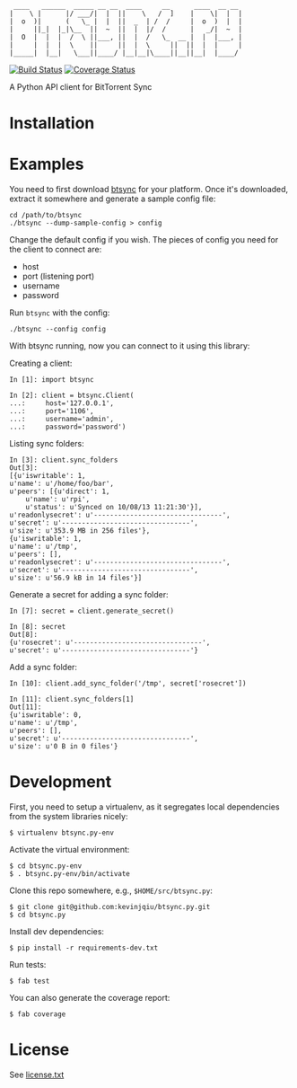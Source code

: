      ____   ______  _____ __ __  ____     __      ____  __ __ 
    |    \ |      |/ ___/|  |  ||    \   /  ]    |    \|  |  |
    |  o  )|      (   \_ |  |  ||  _  | /  /     |  o  )  |  |
    |     ||_|  |_|\__  ||  ~  ||  |  |/  /      |   _/|  ~  |
    |  O  |  |  |  /  \ ||___, ||  |  /   \_  __ |  |  |___, |
    |     |  |  |  \    ||     ||  |  \     ||  ||  |  |     |
    |_____|  |__|   \___||____/ |__|__|\____||__||__|  |____/ 
                                                          

[![Build Status](https://travis-ci.org/kevinjqiu/btsync.py.png?branch=master)](https://travis-ci.org/kevinjqiu/btsync.py)
[![Coverage Status](https://coveralls.io/repos/kevinjqiu/btsync.py/badge.png?branch=master)](https://coveralls.io/r/kevinjqiu/btsync.py?branch=master)

A Python API client for BitTorrent Sync


Installation
============

Examples
========

You need to first download [btsync](http://labs.bittorrent.com/experiments/sync/get-started.html) for your platform.  Once it's downloaded, extract it somewhere and generate a sample config file:

    cd /path/to/btsync
    ./btsync --dump-sample-config > config

Change the default config if you wish.  The pieces of config you need for the client to connect are:
- host
- port (listening port)
- username
- password

Run `btsync` with the config:

    ./btsync --config config

With btsync running, now you can connect to it using this library:

Creating a client:

    In [1]: import btsync

    In [2]: client = btsync.Client(
    ...:     host='127.0.0.1',
    ...:     port='1106',
    ...:     username='admin',
    ...:     password='password')

Listing sync folders:

    In [3]: client.sync_folders
    Out[3]:
    [{u'iswritable': 1,
    u'name': u'/home/foo/bar',
    u'peers': [{u'direct': 1,
        u'name': u'rpi',
        u'status': u'Synced on 10/08/13 11:21:30'}],
    u'readonlysecret': u'--------------------------------',
    u'secret': u'--------------------------------',
    u'size': u'353.9 MB in 256 files'},
    {u'iswritable': 1,
    u'name': u'/tmp',
    u'peers': [],
    u'readonlysecret': u'--------------------------------',
    u'secret': u'--------------------------------',
    u'size': u'56.9 kB in 14 files'}]

Generate a secret for adding a sync folder:

    In [7]: secret = client.generate_secret()

    In [8]: secret
    Out[8]:
    {u'rosecret': u'--------------------------------',
    u'secret': u'--------------------------------'}

Add a sync folder:

    In [10]: client.add_sync_folder('/tmp', secret['rosecret'])

    In [11]: client.sync_folders[1]
    Out[11]:
    {u'iswritable': 0,
    u'name': u'/tmp',
    u'peers': [],
    u'secret': u'--------------------------------',
    u'size': u'0 B in 0 files'}


Development
===========

First, you need to setup a virtualenv, as it segregates local dependencies from the system libraries nicely:

    $ virtualenv btsync.py-env

Activate the virtual environment:

    $ cd btsync.py-env
    $ . btsync.py-env/bin/activate

Clone this repo somewhere, e.g., `$HOME/src/btsync.py`:

    $ git clone git@github.com:kevinjqiu/btsync.py.git
    $ cd btsync.py

Install dev dependencies:

    $ pip install -r requirements-dev.txt

Run tests:

    $ fab test

You can also generate the coverage report:

    $ fab coverage


License
=======

See [license.txt](license.txt)
